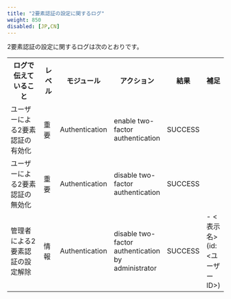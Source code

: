```yaml
---
title: "2要素認証の設定に関するログ"
weight: 850
disabled: [JP,CN]
---
```


2要素認証の設定に関するログは次のとおりです。  

<table>
  <tbody>
  <tr>
  <th width="120">ログで伝えていること</th>
  <th width="30">レベル</th>
  <th width="100">モジュール</th>
  <th width="100">アクション</th>
  <th>結果</th>
  <th>補足</th>
  </tr>
  <tr>
  <td>ユーザーによる2要素認証の有効化</td>
  <td>重要</td>
  <td>Authentication</td>
  <td>enable two-factor authentication</td>
  <td>SUCCESS</td>
  <td></td>
  </tr>
  <tr>
  <td>ユーザーによる2要素認証の無効化</td>
  <td>重要</td>
  <td>Authentication</td>
  <td>disable two-factor authentication</td>
  <td>SUCCESS</td>
  <td></td>
  </tr>
  <tr>
  <td>管理者による2要素認証の設定解除</td>
  <td>情報</td>
  <td>Authentication</td>
  <td>disable two-factor authentication by administrator</td>
  <td>SUCCESS</td>
  <td>- &lt;表示名&gt;(id: &lt;ユーザーID&gt;)</td>
  </tr>
  </tbody>
</table>
